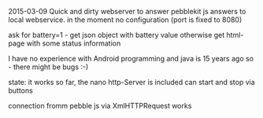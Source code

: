 
2015-03-09
Quick and dirty webserver to answer pebblekit js answers to local webservice.
in the moment no configuration (port is fixed to 8080)

ask for battery=1 - get json object with battery value
otherwise get html-page with some status information

I have no experience with Android programming and java is 15 years ago 
so - there might be bugs :-)

state: it works so far, the nano http-Server is included 
can start and stop via buttons 

connection fromm pebble js via XmlHTTPRequest works


